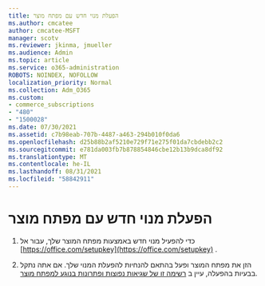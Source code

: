 ```yaml
---
title: הפעלת מנוי חדש עם מפתח מוצר
ms.author: cmcatee
author: cmcatee-MSFT
manager: scotv
ms.reviewer: jkinma, jmueller
ms.audience: Admin
ms.topic: article
ms.service: o365-administration
ROBOTS: NOINDEX, NOFOLLOW
localization_priority: Normal
ms.collection: Adm_O365
ms.custom:
- commerce_subscriptions
- "480"
- "1500028"
ms.date: 07/30/2021
ms.assetid: c7b98eab-707b-4487-a463-294b010f0da6
ms.openlocfilehash: d25b88b2af5210e729f71e275f01da7cbdebb2c2
ms.sourcegitcommit: e781da003fb7b878854846cbe12b13b9dca8df92
ms.translationtype: MT
ms.contentlocale: he-IL
ms.lasthandoff: 08/31/2021
ms.locfileid: "58842911"
---
```

# <a name="activate-a-new-subscription-with-a-product-key"></a>הפעלת מנוי חדש עם מפתח מוצר

1. כדי להפעיל מנוי חדש באמצעות מפתח המוצר שלך, עבור אל [https://office.com/setupkey](https://office.com/setupkey) .

2. הזן את מפתח המוצר ופעל בהתאם להנחיות להפעלת המנוי שלך. אם אתה נתקל בבעיות בהפעלה, עיין ב [רשימה זו של שגיאות נפוצות ופתרונות בנוגע למפתח מוצר](https://docs.microsoft.com/microsoft-365/commerce/product-key-errors-and-solutions).